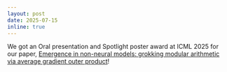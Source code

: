 ```yaml
---
layout: post
date: 2025-07-15
inline: true
---
```


We got an Oral presentation and Spotlight poster award at ICML 2025 for our paper, [Emergence in non-neural models: grokking modular arithmetic via average gradient outer product](https://arxiv.org/abs/2407.20199)!
